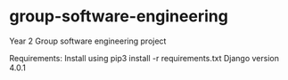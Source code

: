 # group-software-engineering
Year 2 Group software engineering project

Requirements:
Install using pip3 install -r requirements.txt
Django version 4.0.1
